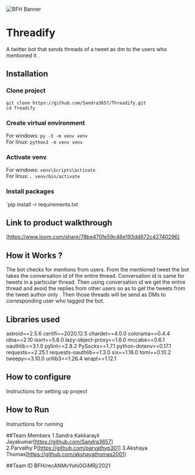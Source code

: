 ![BFH Banner](https://trello-attachments.s3.amazonaws.com/542e9c6316504d5797afbfb9/542e9c6316504d5797afbfc1/39dee8d993841943b5723510ce663233/Frame_19.png)
# Threadify

A twitter bot that sends threads of a tweet as dm to the users who mentioned it .

## Installation

### Clone project

`git clone https://github.com/Sandra3657/Threadify.git`\
`cd Treadify`

### Create virtual environment

For windows: `py -3 -m venv venv` \
For linux: `python3 -m venv venv`

### Activate venv

For windows: `venv\Scripts\activate`\
For linux: `. venv/bin/activate`

### Install packages
`pip install -r requirements.txt

## Link to product walkthrough
[https://www.loom.com/share/78be470fe59c46e193dd672c42740296]
## How it Works ?
The bot checks for mentions from users. From the mentioned tweet the bot takes the conversation id of the entire thread. Conversation id is same for tweets in a particular thread. Then using conversation id we get the entire thread and avoid the replies from other users so as to get the tweets from the tweet author only . Then those threads will be send as DMs to corresponding user who tagged the bot.
## Libraries used
astroid==2.5.6
certifi==2020.12.5
chardet==4.0.0
colorama==0.4.4
idna==2.10
isort==5.8.0
lazy-object-proxy==1.6.0
mccabe==0.6.1
oauthlib==3.1.0
pylint==2.8.2
PySocks==1.7.1
python-dotenv==0.17.1
requests==2.25.1
requests-oauthlib==1.3.0
six==1.16.0
toml==0.10.2
tweepy==3.10.0
urllib3==1.26.4
wrapt==1.12.1

## How to configure
Instructions for setting up project

## How to Run
Instructions for running

##Team Members
1.Sandra Kakkarayil Jayakumar[https://github.com/Sandra3657]  
2.Parvathy P[https://github.com/parvathyp301]
3.Akshaya Thomas[https://github.com/akshayathomas2001]

##Team ID
BFH/recANMvYohi0GiMRj/2021
